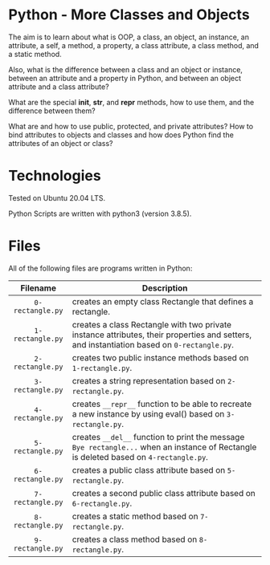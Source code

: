 # Python - More Classes and Objects

The aim is to learn about what is OOP, a class, an object, an instance, an attribute, a self, a method, a property, a class attribute, a class method, and a static method.

Also, what is the difference between a class and an object or instance, between an attribute and a property in Python, and between an object attribute and a class attribute?

What are the special __init__, __str__, and __repr__ methods, how to use them, and the difference between them?

What are and how to use public, protected, and private attributes? How to bind attributes to objects and classes and how does Python find the attributes of an object or class?

# Technologies

Tested on Ubuntu 20.04 LTS.

Python Scripts are written with python3 (version 3.8.5).

# Files

All of the following files are programs written in Python:

| Filename         | Description
|:----------------:| -------------------------------------------------------------------------------------------------------------- 
| `0-rectangle.py` | creates an empty class Rectangle that defines a rectangle.
| `1-rectangle.py` | creates a class Rectangle with two private instance attributes, their properties and setters, and instantiation based on `0-rectangle.py`.
| `2-rectangle.py` | creates two public instance methods based on `1-rectangle.py`.
| `3-rectangle.py` | creates a string representation based on `2-rectangle.py`.
| `4-rectangle.py` | creates `__repr__` function to be able to recreate a new instance by using eval() based on `3-rectangle.py`.
| `5-rectangle.py` | creates `__del__` function to print the message `Bye rectangle...` when an instance of Rectangle is deleted based on `4-rectangle.py`.
| `6-rectangle.py` | creates a public class attribute based on `5-rectangle.py`.
| `7-rectangle.py` | creates a second public class attribute based on `6-rectangle.py`.
| `8-rectangle.py` | creates a static method based on `7-rectangle.py`.
| `9-rectangle.py` | creates a class method based on `8-rectangle.py`.
